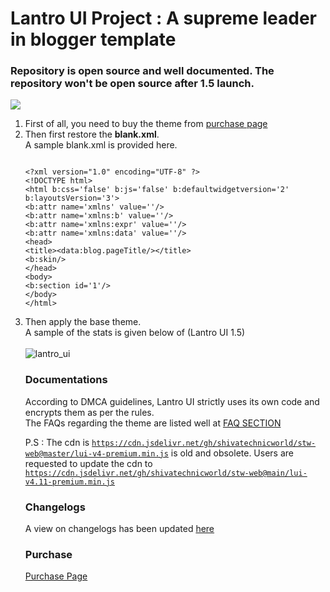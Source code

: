 # Lantro UI Project : A supreme leader in blogger template
### Repository is open source and well documented. The repository won't be open source after 1.5 launch.

<img border="0" data-original-height="720" data-original-width="1280" src="https://blogger.googleusercontent.com/img/b/R29vZ2xl/AVvXsEhgs0pUKHVdMPB4v560mqsmfUBb9HTuBLLi-M47wbXfKq3r0MvyyBmHEBm6a8GB9cITmmB4mDrcMU_QBC8PIbexHTgmwinE-IVyyUFKDoQUCvgsA9DmMY0HvUNJ1xhUzn66J_LdJ3WkmF4fljcNADsTqCwKnscAWfi9ra6yg_XwEEDeQ3oZ9XCf2aZz/s16000/Lantro%20UI.png" />

<ol>
<li> First of all, you need to buy the theme from <a href='https://lantro-ui.eu.org/p/purchase.html'>purchase page</a>
<li> Then first restore the <strong>blank.xml</strong>. <br/>
A sample blank.xml is provided here.
<pre><code>
&lt;?xml version=&quot;1.0&quot; encoding=&quot;UTF-8&quot; ?&gt;
&lt;!DOCTYPE html&gt;
&lt;html b:css=&#39;false&#39; b:js=&#39;false&#39; b:defaultwidgetversion=&#39;2&#39; b:layoutsVersion=&#39;3&#39;&gt;
&lt;b:attr name=&#39;xmlns&#39; value=&#39;&#39;/&gt;
&lt;b:attr name=&#39;xmlns:b&#39; value=&#39;&#39;/&gt;
&lt;b:attr name=&#39;xmlns:expr&#39; value=&#39;&#39;/&gt;
&lt;b:attr name=&#39;xmlns:data&#39; value=&#39;&#39;/&gt;
&lt;head&gt;
&lt;title&gt;&lt;data:blog.pageTitle/&gt;&lt;/title&gt;
&lt;b:skin/&gt;
&lt;/head&gt;
&lt;body&gt;
&lt;b:section id=&#39;1&#39;/&gt;
&lt;/body&gt;
&lt;/html&gt;
</pre></code>
<li> Then apply the base theme. <br/>
  A sample of the stats is given below of (Lantro UI 1.5) <br> <br>
  <img src='https://graph.org/file/0fd2371808ce17d55105a.jpg' alt='lantro_ui' />
  
### Documentations
  
  According to DMCA guidelines, Lantro UI strictly uses its own code and encrypts them as per the rules. <br/>
  The FAQs regarding the theme are listed well at <a href='https://lantro-ui.shivatechnicworld.eu.org/p/purchase.html'>FAQ SECTION</a> <br/>
  
  P.S : The cdn is <code>https://cdn.jsdelivr.net/gh/shivatechnicworld/stw-web@master/lui-v4-premium.min.js</code> is old and obsolete. Users are requested to update
  the cdn to <code>https://cdn.jsdelivr.net/gh/shivatechnicworld/stw-web@main/lui-v4.11-premium.min.js</code>
  
### Changelogs
  
  A view on changelogs has been updated <a href='https://graph.org/Lantro-UI-09-01'>here</a>
  
### Purchase
  
  <a href='https://lantro-ui.eu.org/p/purchase.html'>Purchase Page</a>
  
